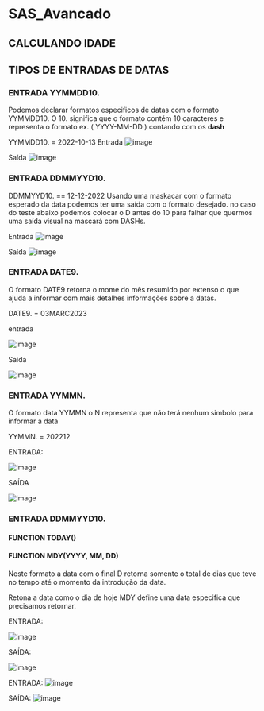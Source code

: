 # SAS_Avancado

## CALCULANDO IDADE

## TIPOS DE ENTRADAS DE DATAS

### ENTRADA YYMMDD10.

Podemos declarar formatos especificos de datas com o formato YYMMDD10. O 10. significa que o formato contém 10 caracteres e representa o formato ex. ( YYYY-MM-DD ) contando com os **dash**

YYMMDD10. = 2022-10-13
Entrada
![image](https://github.com/user-attachments/assets/274395d2-f029-4e97-aa5b-47af2fab589c)

Saída
![image](https://github.com/user-attachments/assets/c667efc5-a6f3-4aec-a79d-c06104eff4e3)

### ENTRADA DDMMYYD10.

DDMMYYD10. == 12-12-2022
Usando uma maskacar com o formato esperado da data podemos ter uma saída com o formato desejado. no caso do teste abaixo podemos colocar o D antes do 10 para falhar que quermos uma saída visual na mascará com DASHs.


Entrada
![image](https://github.com/user-attachments/assets/1bf7e8de-48d2-48ea-8abe-8e6cd5c8ed8d)

Saída
![image](https://github.com/user-attachments/assets/02898f19-c559-4d40-9762-f195f0aa1a94)


### ENTRADA DATE9.
O formato DATE9 retorna o mome do mês resumido por extenso o que ajuda a informar com mais detalhes informações sobre a datas.

DATE9. = 03MARC2023 

entrada

![image](https://github.com/user-attachments/assets/3dd7273a-21f4-43ec-b31c-ff33a70d4fb7)

Saída

![image](https://github.com/user-attachments/assets/31e10de1-3739-4451-90c8-ab8b5eb2d9d3)

### ENTRADA YYMMN.

O formato data YYMMN o N representa que não terá nenhum simbolo para informar a data

YYMMN. = 202212

ENTRADA:

![image](https://github.com/user-attachments/assets/cceeac61-9045-44ec-9eb8-7d85162cdc25)

SAÍDA

![image](https://github.com/user-attachments/assets/4c2b6ead-8f84-4384-8cb0-3e325a22b98e)

### ENTRADA DDMMYYD10. 
#### FUNCTION TODAY()
#### FUNCTION MDY(YYYY, MM, DD)

Neste formato a data com o final D retorna somente o total de dias que teve no tempo até o momento da introdução da data.

Retona a data como o dia de hoje
MDY define uma data especifica que precisamos retornar.

ENTRADA: 

![image](https://github.com/user-attachments/assets/cd4552aa-066f-4bb5-a9ae-0bed58cc5d33)

SAÍDA: 

![image](https://github.com/user-attachments/assets/0f1f72a0-41b8-49d6-a2bf-42ef17a3d5c2)

ENTRADA: 
![image](https://github.com/user-attachments/assets/8e95bda1-4e31-48f6-8c8d-8c7ffe7397b9)

SAÍDA:
![image](https://github.com/user-attachments/assets/78d38035-c133-4bc4-89fc-a92776d5eec7)



